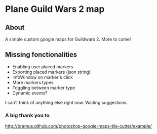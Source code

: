 # Plane Guild Wars 2 map
## About
A simple custom google maps for Guildwars 2. More to come!

## Missing fonctionalities

* Enabling user placed markers
* Exporting placed markers (json string)
* InfoWindow on marker's click
* More markers types
* Toggling between marker type
* Dynamic events?

I can't think of anything else right now. Waiting suggestions.

### A big thank you to
http://bramus.github.com/photoshop-google-maps-tile-cutter/example/
